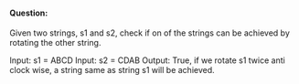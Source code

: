 #### Question:

Given two strings, s1 and s2, check if on of the strings can be achieved by rotating the other string.

Input: s1 = ABCD
Input: s2 = CDAB
Output: True, if we rotate s1 twice anti clock wise, a string same as string s1 will be achieved.
